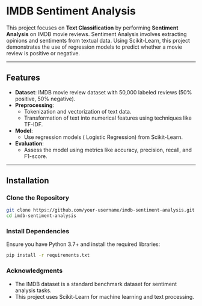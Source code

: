 # IMDB Sentiment Analysis

This project focuses on **Text Classification** by performing **Sentiment Analysis** on IMDB movie reviews. Sentiment Analysis involves extracting opinions and sentiments from textual data. Using Scikit-Learn, this project demonstrates the use of regression models to predict whether a movie review is positive or negative.

---

## Features

- **Dataset**: IMDB movie review dataset with 50,000 labeled reviews (50% positive, 50% negative).
- **Preprocessing**:
  - Tokenization and vectorization of text data.
  - Transformation of text into numerical features using techniques like TF-IDF.
- **Model**:
  - Use regression models ( Logistic Regression) from Scikit-Learn.
- **Evaluation**:
  - Assess the model using metrics like accuracy, precision, recall, and F1-score.

---

## Installation

### Clone the Repository

```bash
git clone https://github.com/your-username/imdb-sentiment-analysis.git
cd imdb-sentiment-analysis
```

### Install Dependencies
Ensure you have Python 3.7+ and install the required libraries:
```bash
pip install -r requirements.txt
```
### Acknowledgments
- The IMDB dataset is a standard benchmark dataset for sentiment analysis tasks.
- This project uses Scikit-Learn for machine learning and text processing.

